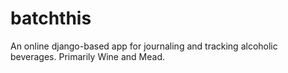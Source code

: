# batchthis
An online django-based app for journaling and tracking alcoholic beverages.  Primarily Wine and Mead.
